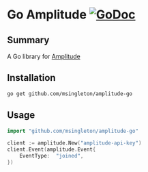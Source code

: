 # Go Amplitude [![GoDoc](http://img.shields.io/badge/godoc-reference-blue.svg)](http://godoc.org/github.com/msingleton/amplitude-go)

## Summary

A Go library for [Amplitude](amplitude.com)

## Installation

```sh
go get github.com/msingleton/amplitude-go
```

## Usage

```go
import "github.com/msingleton/amplitude-go"

client := amplitude.New("amplitude-api-key")
client.Event(amplitude.Event{
	EventType:	"joined",
})

```
